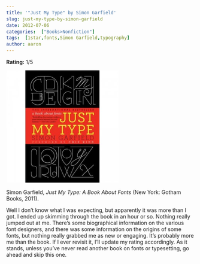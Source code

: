 ```yaml
---
title: '"Just My Type" by Simon Garfield'
slug: just-my-type-by-simon-garfield
date: 2012-07-06
categories:  ["Books>Nonfiction"]
tags:  [1star,fonts,Simon Garfield,typography]
author: aaron
---
```


**Rating:** 1/5

![](cover2-300x300.jpg "Just My Type")

Simon Garfield, *Just My Type: A Book About Fonts* (New York: Gotham Books, 2011).

Well I don’t know what I was expecting, but apparently it was more than I got. I ended up skimming through the book in an hour or so. Nothing really jumped out at me. There’s some biographical information on the various font designers, and there was some information on the origins of some fonts, but nothing really grabbed me as new or engaging. It’s probably more me than the book. If I ever revisit it, I’ll update my rating accordingly. As it stands, unless you’ve never read another book on fonts or typesetting, go ahead and skip this one.
